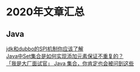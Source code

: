 

# 2020年文章汇总
## Java
[jdk和dubbo的SPI机制你应该了解](https://mp.weixin.qq.com/s?__biz=MzUyNTE4NzQ0Mw==&mid=2247484406&idx=1&sn=f9635cac591ff94d8f08b5ba20e94739&scene=21#wechat_redirect)  
[Java中Set集合是如何实现添加元素保证不重复的？](https://mp.weixin.qq.com/s?__biz=MzUyNTE4NzQ0Mw==&mid=2247484659&idx=1&sn=ee730b28e198f366c338cee975cfc64b&scene=21#wechat_redirect)  
[「我是大厂面试官」 Java 集合，你肯定也会被问到这些]()  


